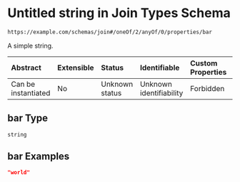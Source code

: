 # Untitled string in Join Types Schema

```txt
https://example.com/schemas/join#/oneOf/2/anyOf/0/properties/bar
```

A simple string.

| Abstract            | Extensible | Status         | Identifiable            | Custom Properties | Additional Properties | Access Restrictions | Defined In                                                                        |
| :------------------ | :--------- | :------------- | :---------------------- | :---------------- | :-------------------- | :------------------ | :-------------------------------------------------------------------------------- |
| Can be instantiated | No         | Unknown status | Unknown identifiability | Forbidden         | Allowed               | none                | [join.schema.json*](../generated-schemas/join.schema.json "open original schema") |

## bar Type

`string`

## bar Examples

```json
"world"
```
